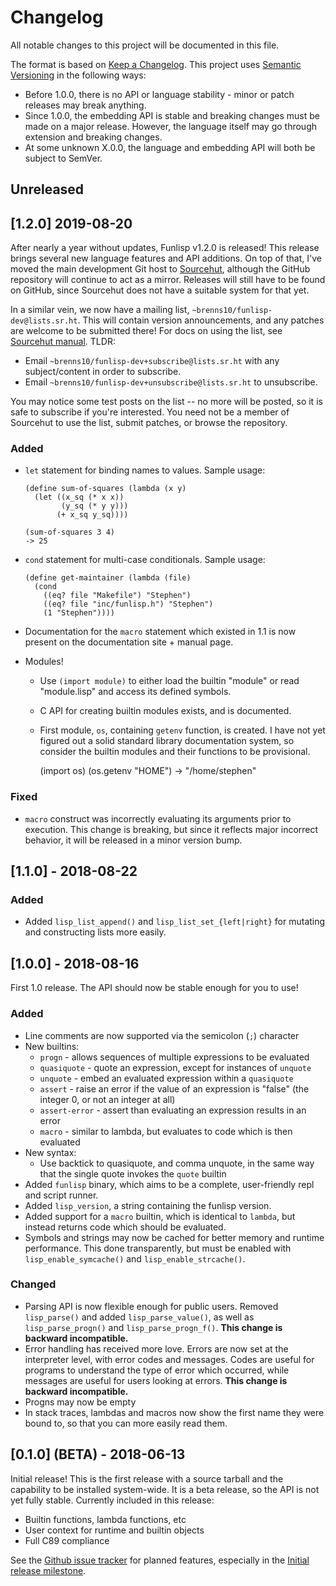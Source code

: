 Changelog
=========

All notable changes to this project will be documented in this file.

The format is based on [Keep a Changelog](http://keepachangelog.com/). This
project uses [Semantic Versioning](https://semver.org) in the following ways:

- Before 1.0.0, there is no API or language stability - minor or patch releases
  may break anything.
- Since 1.0.0, the embedding API is stable and breaking changes must be made on
  a major release. However, the language itself may go through extension and
  breaking changes.
- At some unknown X.0.0, the language and embedding API will both be subject to
  SemVer.

## Unreleased

## [1.2.0] 2019-08-20

After nearly a year without updates, Funlisp v1.2.0 is released!  This release
brings several new language features and API additions. On top of that, I've
moved the main development Git host to
[Sourcehut](https://git.sr.ht/~brenns10/funlisp/), although the GitHub
repository will continue to act as a mirror. Releases will still have to be
found on GitHub, since Sourcehut does not have a suitable system for that yet.

In a similar vein, we now have a mailing list,
`~brenns10/funlisp-dev@lists.sr.ht`. This will contain version announcements,
and any patches are welcome to be submitted there! For docs on using the list,
see [Sourcehut manual](https://man.sr.ht/lists.sr.ht/). TLDR:

- Email `~brenns10/funlisp-dev+subscribe@lists.sr.ht` with any subject/content
  in order to subscribe.
- Email `~brenns10/funlisp-dev+unsubscribe@lists.sr.ht` to unsubscribe.

You may notice some test posts on the list -- no more will be posted, so it is
safe to subscribe if you're interested.  You need not be a member of Sourcehut
to use the list, submit patches, or browse the repository.

### Added

- `let` statement for binding names to values. Sample usage:

      (define sum-of-squares (lambda (x y)
        (let ((x_sq (* x x))
              (y_sq (* y y)))
             (+ x_sq y_sq))))

      (sum-of-squares 3 4)
      -> 25

- `cond` statement for multi-case conditionals. Sample usage:

      (define get-maintainer (lambda (file)
        (cond
          ((eq? file "Makefile") "Stephen")
          ((eq? file "inc/funlisp.h") "Stephen")
          (1 "Stephen"))))

- Documentation for the `macro` statement which existed in 1.1 is now present on
  the documentation site + manual page.

- Modules!
  - Use `(import module)` to either load the builtin "module" or read
    "module.lisp" and access its defined symbols.
  - C API for creating builtin modules exists, and is documented.
  - First module, `os`, containing `getenv` function, is created. I have not yet
    figured out a solid standard library documentation system, so consider the
    builtin modules and their functions to be provisional.

      (import os)
      (os.getenv "HOME")
      -> "/home/stephen"

### Fixed
- `macro` construct was incorrectly evaluating its arguments prior to execution.
  This change is breaking, but since it reflects major incorrect behavior, it
  will be released in a minor version bump.

## [1.1.0] - 2018-08-22

### Added
- Added `lisp_list_append()` and `lisp_list_set_{left|right}` for mutating and
  constructing lists more easily.

## [1.0.0] - 2018-08-16

First 1.0 release. The API should now be stable enough for you to use!

### Added
- Line comments are now supported via the semicolon (`;`) character
- New builtins:
  * `progn` - allows sequences of multiple expressions to be evaluated
  * `quasiquote` - quote an expression, except for instances of `unquote`
  * `unquote` - embed an evaluated expression within a `quasiquote`
  * `assert` - raise an error if the value of an expression is "false" (the
    integer 0, or not an integer at all)
  * `assert-error` - assert than evaluating an expression results in an error
  * `macro` - similar to lambda, but evaluates to code which is then evaluated
- New syntax:
  * Use backtick to quasiquote, and comma unquote, in the same way that the
    single quote invokes the `quote` builtin
- Added `funlisp` binary, which aims to be a complete, user-friendly repl and
  script runner.
- Added `lisp_version`, a string containing the funlisp version.
- Added support for a `macro` builtin, which is identical to `lambda`, but
  instead returns code which should be evaluated.
- Symbols and strings may now be cached for better memory and runtime
  performance. This done transparently, but must be enabled with
  `lisp_enable_symcache()` and `lisp_enable_strcache()`.
### Changed
- Parsing API is now flexible enough for public users. Removed `lisp_parse()`
  and added `lisp_parse_value()`, as well as `lisp_parse_progn()` and
  `lisp_parse_progn_f()`. **This change is backward incompatible.**
- Error handling has received more love. Errors are now set at the interpreter
  level, with error codes and messages. Codes are useful for programs to
  understand the type of error which occurred, while messages are useful for
  users looking at errors. **This change is backward incompatible.**
- Progns may now be empty
- In stack traces, lambdas and macros now show the first name they were bound
  to, so that you can more easily read them.

## [0.1.0] (BETA) - 2018-06-13

Initial release! This is the first release with a source tarball and the
capability to be installed system-wide. It is a beta release, so the API is not
yet fully stable. Currently included in this release:
- Builtin functions, lambda functions, etc
- User context for runtime and builtin objects
- Full C89 compliance

See the [Github issue tracker](https://github.com/brenns10/funlisp/issues) for
planned features, especially in the
[Initial release milestone](https://github.com/brenns10/funlisp/milestone/2).
